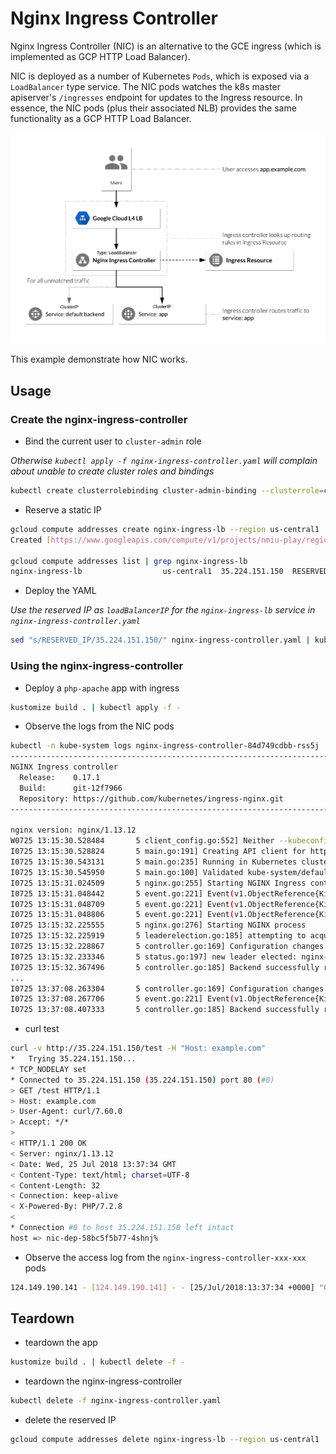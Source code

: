 # Nginx Ingress Controller

Nginx Ingress Controller (NIC) is an alternative to the GCE ingress (which is implemented as GCP HTTP Load Balancer).

NIC is deployed as a number of Kubernetes `Pods`, which is exposed via a `LoadBalancer` type service. The NIC pods watches the k8s master apiserver's `/ingresses` endpoint for updates to the Ingress resource. In essence, the NIC pods (plus their associated NLB) provides the same functionality as a GCP HTTP Load Balancer.

![NIC Dataplane](images/nic.png)

This example demonstrate how NIC works.

## Usage

### Create the nginx-ingress-controller

* Bind the current user to `cluster-admin` role

_Otherwise `kubectl apply -f nginx-ingress-controller.yaml` will complain about unable to create cluster roles and bindings_

```sh
kubectl create clusterrolebinding cluster-admin-binding --clusterrole=cluster-admin --user=$(gcloud config get-value core/account)
```

* Reserve a static IP

```sh
gcloud compute addresses create nginx-ingress-lb --region us-central1
Created [https://www.googleapis.com/compute/v1/projects/nmiu-play/regions/us-central1/addresses/nginx-ingress-lb].

gcloud compute addresses list | grep nginx-ingress-lb
nginx-ingress-lb                  us-central1  35.224.151.150  RESERVED
```

* Deploy the YAML

_Use the reserved IP as `loadBalancerIP` for the `nginx-ingress-lb` service in `nginx-ingress-controller.yaml`_

```sh
sed "s/RESERVED_IP/35.224.151.150/" nginx-ingress-controller.yaml | kubectl apply -f -
```

### Using the nginx-ingress-controller

* Deploy a `php-apache` app with ingress

```sh
kustomize build . | kubectl apply -f -
```

* Observe the logs from the NIC pods

```sh
kubectl -n kube-system logs nginx-ingress-controller-84d749cdbb-rss5j
-------------------------------------------------------------------------------
NGINX Ingress controller
  Release:    0.17.1
  Build:      git-12f7966
  Repository: https://github.com/kubernetes/ingress-nginx.git
-------------------------------------------------------------------------------

nginx version: nginx/1.13.12
W0725 13:15:30.528484       5 client_config.go:552] Neither --kubeconfig nor --master was specified.  Using the inClusterConfig.  This might not work.
I0725 13:15:30.528824       5 main.go:191] Creating API client for https://10.47.240.1:443
I0725 13:15:30.543131       5 main.go:235] Running in Kubernetes cluster version v1.10+ (v1.10.5-gke.4) - git (clean) commit f199298d18103a59db32d97a92072fbb17b1175a - platform linux/amd64
I0725 13:15:30.545950       5 main.go:100] Validated kube-system/default-http-backend as the default backend.
I0725 13:15:31.024509       5 nginx.go:255] Starting NGINX Ingress controller
I0725 13:15:31.048442       5 event.go:221] Event(v1.ObjectReference{Kind:"ConfigMap", Namespace:"kube-system", Name:"udp-services", UID:"c0eaec96-900c-11e8-bb21-42010a80015f", APIVersion:"v1", ResourceVersion:"956039", FieldPath:""}): type: 'Normal' reason: 'CREATE' ConfigMap kube-system/udp-services
I0725 13:15:31.048709       5 event.go:221] Event(v1.ObjectReference{Kind:"ConfigMap", Namespace:"kube-system", Name:"tcp-services", UID:"c09416f7-900c-11e8-bb21-42010a80015f", APIVersion:"v1", ResourceVersion:"956036", FieldPath:""}): type: 'Normal' reason: 'CREATE' ConfigMap kube-system/tcp-services
I0725 13:15:31.048806       5 event.go:221] Event(v1.ObjectReference{Kind:"ConfigMap", Namespace:"kube-system", Name:"nginx-configuration", UID:"c03d0fe2-900c-11e8-bb21-42010a80015f", APIVersion:"v1", ResourceVersion:"956034", FieldPath:""}): type: 'Normal' reason: 'CREATE' ConfigMap kube-system/nginx-configuration
I0725 13:15:32.225555       5 nginx.go:276] Starting NGINX process
I0725 13:15:32.225919       5 leaderelection.go:185] attempting to acquire leader lease  kube-system/ingress-controller-leader-nginx...
I0725 13:15:32.228867       5 controller.go:169] Configuration changes detected, backend reload required.
I0725 13:15:32.233346       5 status.go:197] new leader elected: nginx-ingress-controller-669b5b6f45-jglx7
I0725 13:15:32.367496       5 controller.go:185] Backend successfully reloaded.
...
I0725 13:37:08.263304       5 controller.go:169] Configuration changes detected, backend reload required.
I0725 13:37:08.267706       5 event.go:221] Event(v1.ObjectReference{Kind:"Ingress", Namespace:"default", Name:"nic-ing", UID:"74793f5c-900d-11e8-bb21-42010a80015f", APIVersion:"extensions/v1beta1", ResourceVersion:"958563", FieldPath:""}): type: 'Normal' reason: 'UPDATE' Ingress default/nic-ing
I0725 13:37:08.407333       5 controller.go:185] Backend successfully reloaded.
```

* curl test

```sh
curl -v http://35.224.151.150/test -H "Host: example.com"
*   Trying 35.224.151.150...
* TCP_NODELAY set
* Connected to 35.224.151.150 (35.224.151.150) port 80 (#0)
> GET /test HTTP/1.1
> Host: example.com
> User-Agent: curl/7.60.0
> Accept: */*
>
< HTTP/1.1 200 OK
< Server: nginx/1.13.12
< Date: Wed, 25 Jul 2018 13:37:34 GMT
< Content-Type: text/html; charset=UTF-8
< Content-Length: 32
< Connection: keep-alive
< X-Powered-By: PHP/7.2.8
<
* Connection #0 to host 35.224.151.150 left intact
host => nic-dep-58bc5f5b77-4shnj%
```

* Observe the access log from the `nginx-ingress-controller-xxx-xxx` pods

```sh
124.149.190.141 - [124.149.190.141] - - [25/Jul/2018:13:37:34 +0000] "GET /test HTTP/1.1" 200 32 "-" "curl/7.60.0" 79 0.030 [default-nic-svc-80] 10.44.17.37:80 32 0.030 200 56b3bf5ecdca5b786377fd1e2df86950
```

## Teardown

* teardown the app

```sh
kustomize build . | kubectl delete -f -
```

* teardown the nginx-ingress-controller

```sh
kubectl delete -f nginx-ingress-controller.yaml
```

* delete the reserved IP

```sh
gcloud compute addresses delete nginx-ingress-lb --region us-central1
```
